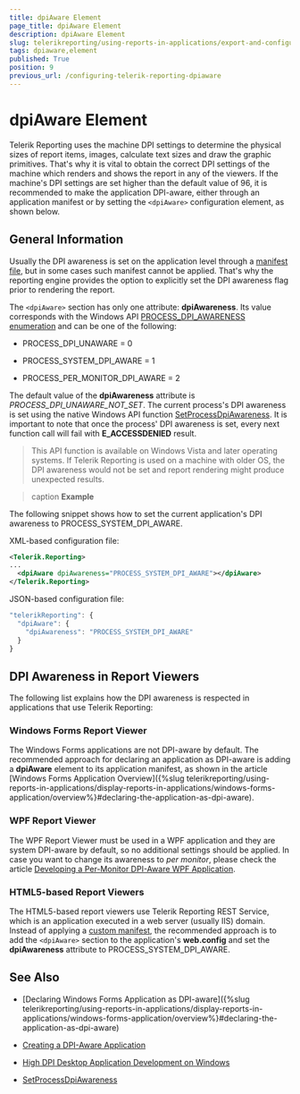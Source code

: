 ```yaml
---
title: dpiAware Element
page_title: dpiAware Element 
description: dpiAware Element
slug: telerikreporting/using-reports-in-applications/export-and-configure/configure-the-report-engine/dpiaware-element
tags: dpiaware,element
published: True
position: 9
previous_url: /configuring-telerik-reporting-dpiaware
---
```


# dpiAware Element

Telerik Reporting uses the machine DPI settings to determine the physical sizes of report items, images, calculate text sizes and draw the graphic primitives. That's why it is vital to obtain the correct DPI settings of the machine which renders and shows the report in any of the viewers. If the machine's DPI settings are set higher than the default value of 96, it is recommended to make the application DPI-aware, either through an application manifest or by setting the `<dpiAware>` configuration element, as shown below. 

## General Information

Usually the DPI awareness is set on the application level through a [manifest file](https://msdn.microsoft.com/library/windows/desktop/mt843498(v=vs.85).aspx(d=robot)), but in some cases such manifest cannot be applied. That's why the reporting engine provides the option to explicitly set the DPI awareness flag prior to rendering the report. 

The `<dpiAware>` section has only one attribute: __dpiAwareness__. Its value corresponds with the Windows API [PROCESS_DPI_AWARENESS enumeration](https://msdn.microsoft.com/en-us/library/windows/desktop/dn280512(v=vs.85).aspx) and can be one of the following: 

* PROCESS_DPI_UNAWARE = 0

* PROCESS_SYSTEM_DPI_AWARE = 1

* PROCESS_PER_MONITOR_DPI_AWARE = 2

The default value of the __dpiAwareness__ attribute is *PROCESS_DPI_UNAWARE_NOT_SET*. The current process's DPI awareness is set using the native Windows API function [SetProcessDpiAwareness](https://msdn.microsoft.com/en-us/library/windows/desktop/dn302122(v=vs.85).aspx). It is important to note that once the process' DPI awareness is set, every next function call will fail with __E_ACCESSDENIED__ result. 

> This API function is available on Windows Vista and later operating systems. If Telerik Reporting is used on a machine with older OS, the DPI awareness would not be set and report rendering might produce unexpected results. 

>caption __Example__ 

The following snippet shows how to set the current application's DPI awareness to PROCESS_SYSTEM_DPI_AWARE. 

XML-based configuration file:
    
````xml
<Telerik.Reporting>
...
  <dpiAware dpiAwareness="PROCESS_SYSTEM_DPI_AWARE"></dpiAware>
</Telerik.Reporting>
````

JSON-based configuration file:
    
````js
"telerikReporting": {
  "dpiAware": {
    "dpiAwareness": "PROCESS_SYSTEM_DPI_AWARE"
  }
}
````

## DPI Awareness in Report Viewers

The following list explains how the DPI awareness is respected in applications that use Telerik Reporting:

### Windows Forms Report Viewer

The Windows Forms applications are not DPI-aware by default. The recommended approach for declaring an application as DPI-aware is adding a __dpiAware__ element to its application manifest, as shown in the article [Windows Forms Application Overview]({%slug telerikreporting/using-reports-in-applications/display-reports-in-applications/windows-forms-application/overview%}#declaring-the-application-as-dpi-aware). 

### WPF Report Viewer

The WPF Report Viewer must be used in a WPF application and they are system DPI-aware by default, so no additional settings should be applied. In case you want to change its awareness to *per monitor*, please check the article [Developing a Per-Monitor DPI-Aware WPF Application](https://msdn.microsoft.com/en-us/library/windows/desktop/ee308410(v=vs.85).aspx). 

### HTML5-based Report Viewers

The HTML5-based report viewers use Telerik Reporting REST Service, which is an application executed in a web server (usually IIS) domain. Instead of applying a [custom manifest](https://docs.microsoft.com/en-us/iis/publish/using-web-deploy/using-custom-manifests), the recommended approach is to add the `<dpiAware>` section to the application's __web.config__ and set the __dpiAwareness__ attribute to PROCESS_SYSTEM_DPI_AWARE. 

## See Also

* [Declaring Windows Forms Application as DPI-aware]({%slug telerikreporting/using-reports-in-applications/display-reports-in-applications/windows-forms-application/overview%}#declaring-the-application-as-dpi-aware)

* [Creating a DPI-Aware Application](https://msdn.microsoft.com/en-us/library/ms701681(v=vs.85).aspx)

* [High DPI Desktop Application Development on Windows](https://msdn.microsoft.com/library/windows/desktop/mt843498(v=vs.85).aspx(d=robot))

* [SetProcessDpiAwareness](https://msdn.microsoft.com/en-us/library/windows/desktop/dn302122(v=vs.85).aspx)
